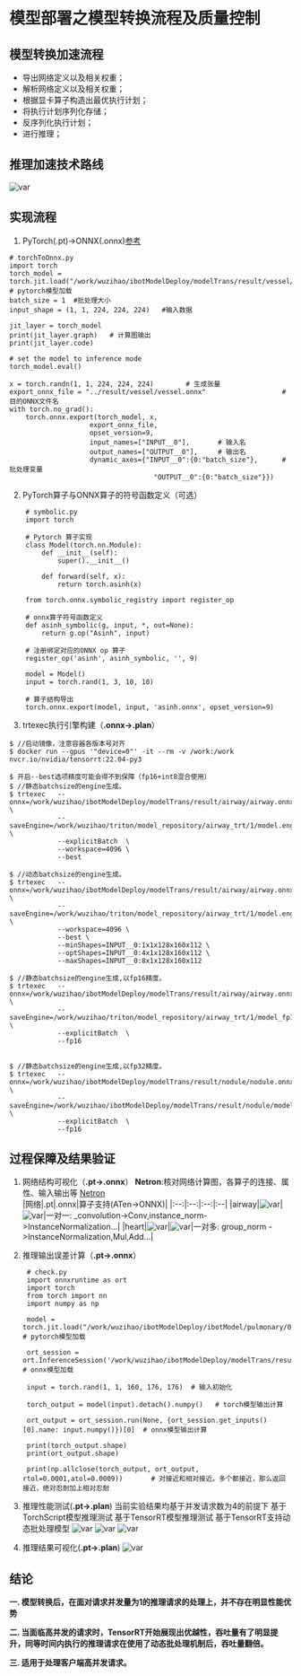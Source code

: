 # 模型部署之模型转换流程及质量控制


## 模型转换加速流程
* 导出网络定义以及相关权重；  
* 解析网络定义以及相关权重；  
* 根据显卡算子构造出最优执行计划；  
* 将执行计划序列化存储；  
* 反序列化执行计划；  
* 进行推理；  


## 推理加速技术路线
![var](./pic/plan.jpg)


## 实现流程

1. PyTorch(.pt)->ONNX(.onnx)[参考](Pytorch%E5%AF%BC%E5%87%BAONNX.md)
```
# torchToOnnx.py
import torch
torch_model = torch.jit.load("/work/wuzihao/ibotModelDeploy/modelTrans/result/vessel/model.pt") # pytorch模型加载
batch_size = 1  #批处理大小
input_shape = (1, 1, 224, 224, 224)   #输入数据

jit_layer = torch_model
print(jit_layer.graph)   # 计算图输出
print(jit_layer.code) 

# set the model to inference mode
torch_model.eval()

x = torch.randn(1, 1, 224, 224, 224)		# 生成张量
export_onnx_file = "../result/vessel/vessel.onnx"					# 目的ONNX文件名
with torch.no_grad(): 
    torch.onnx.export(torch_model, x,
                    export_onnx_file,
                    opset_version=9, 
                    input_names=["INPUT__0"],		# 输入名
                    output_names=["OUTPUT__0"],	    # 输出名
                    dynamic_axes={"INPUT__0":{0:"batch_size"},		# 批处理变量
                                    "OUTPUT__0":{0:"batch_size"}})
```

2. PyTorch算子与ONNX算子的符号函数定义（可选）
```
    # symbolic.py
    import torch 

    # Pytorch 算子实现
    class Model(torch.nn.Module): 
        def __init__(self): 
            super().__init__() 
    
        def forward(self, x): 
            return torch.asinh(x) 
    
    from torch.onnx.symbolic_registry import register_op 

    # onnx算子符号函数定义
    def asinh_symbolic(g, input, *, out=None): 
        return g.op("Asinh", input) 
    
    # 注册绑定对应的ONNX op 算子
    register_op('asinh', asinh_symbolic, '', 9) 
    
    model = Model() 
    input = torch.rand(1, 3, 10, 10) 
    
    # 算子结构导出
    torch.onnx.export(model, input, 'asinh.onnx', opset_version=9) 
```


3. trtexec执行引擎构建（__.onnx->.plan__）
```使用TensorRT官方容器提供的trtexec引擎构建工具（__在执行推理的GPU上进行构建__）
$ //启动镜像，注意容器各版本号对齐
$ docker run --gpus '"device=0"' -it --rm -v /work:/work nvcr.io/nvidia/tensorrt:22.04-py3

$ 开启--best选项精度可能会得不到保障（fp16+int8混合使用）
$ //静态batchsize的engine生成。
$ trtexec   --onnx=/work/wuzihao/ibotModelDeploy/modelTrans/result/airway/airway.onnx \
            --saveEngine=/work/wuzihao/triton/model_repository/airway_trt/1/model.engin \
            --explicitBatch  \
            --workspace=4096 \
            --best 

$ //动态batchsize的engine生成。
$ trtexec   --onnx=/work/wuzihao/ibotModelDeploy/modelTrans/result/airway/airway.onnx \
            --saveEngine=/work/wuzihao/triton/model_repository/airway_trt/1/model.engin \
            --workspace=4096 \
            --best \
            --minShapes=INPUT__0:1x1x128x160x112 \
            --optShapes=INPUT__0:4x1x128x160x112 \
            --maxShapes=INPUT__0:8x1x128x160x112 

$ //静态batchsize的engine生成,以fp16精度。
$ trtexec   --onnx=/work/wuzihao/ibotModelDeploy/modelTrans/result/airway/airway.onnx \
            --saveEngine=/work/wuzihao/triton/model_repository/airway_trt/1/model_fp16.trt \
            --explicitBatch  \
            --fp16 


$ //静态batchsize的engine生成,以fp32精度。
$ trtexec   --onnx=/work/wuzihao/ibotModelDeploy/modelTrans/result/nodule/nodule.onnx \
            --saveEngine=/work/wuzihao/ibotModelDeploy/modelTrans/result/nodule/model_fp16.trt \
            --explicitBatch  \
            --fp16 

```

## 过程保障及结果验证

1. 网络结构可视化（__.pt->.onnx__）
   __Netron__:核对网络计算图，各算子的连接、属性、输入输出等 [Netron](https://netron.app/)  
    |网络|.pt|.onnx|算子支持(ATen->ONNX)|
    |:--:|:--:|:--:|:--|
    |airway|![var](./pic/airway_pt.png)|![var](./pic/airway_onnx.png)|一对一:   _convolution->Conv,instance_norm->InstanceNormalization...|
    |heart|![var](./pic/heart_pt.png)|![var](./pic/heart_onnx.png)|一对多: group_norm ->InstanceNormalization,Mul,Add...|
2. 推理输出误差计算（__.pt->.onnx__）
   ```
    # check.py
    import onnxruntime as ort
    import torch
    from torch import nn
    import numpy as np

    model = torch.jit.load("/work/wuzihao/ibotModelDeploy/ibotModel/pulmonary/0.1/heart/1/model.pt") # pytorch模型加载

    ort_session = ort.InferenceSession('/work/wuzihao/ibotModelDeploy/modelTrans/result/heart/heart.onnx') # onnx模型加载

    input = torch.rand(1, 1, 160, 176, 176)  # 输入初始化

    torch_output = model(input).detach().numpy()   # torch模型输出计算

    ort_output = ort_session.run(None, {ort_session.get_inputs()[0].name: input.numpy()})[0]  # onnx模型输出计算

    print(torch_output.shape)
    print(ort_output.shape)

    print(np.allclose(torch_output, ort_output, rtol=0.0001,atol=0.0009))       # 对接近和相对接近。多个都接近，那么返回接近，绝对忍耐加上相对忍耐
   ```


3. 推理性能测试(__.pt->.plan__)
   当前实验结果均基于并发请求数为4的前提下
   基于TorchScript模型推理测试
   基于TensorRT模型推理测试
   基于TensorRT支持动态批处理模型
   ![var](./pic/com.png)
   ![var](./pic/con1.png)
   ![var](./pic/con4.png)

4. 推理结果可视化(__.pt->.plan__)
   ![var](./pic/Result.png)
   

## 结论
__一. 模型转换后，在面对请求并发量为1的推理请求的处理上，并不存在明显性能优势__

__二. 当面临高并发的请求时，TensorRT开始展现出优越性，吞吐量有了明显提升，同等时间内执行的推理请求在使用了动态批处理机制后，吞吐量翻倍。__

__三. 适用于处理客户端高并发请求。__
